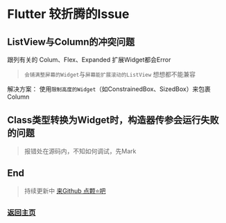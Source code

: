 # Flutter 较折腾的Issue

## ListView与Column的冲突问题

跟列有关的 Colum、Flex、Expanded 扩展Widget都会Error

> `会铺满整屏幕的Widget`与`屏幕能扩展滚动的ListView` 想想都不能兼容

解决方案： 使用`限制高度的Widget`（如ConstrainedBox、SizedBox）来包裹Column

## Class类型转换为Widget时，构造器传参会运行失败的问题

> 报错处在源码内，不知如何调试，先Mark



## End

> 持续更新中 [来Github 点颗⭐吧](https://github.com/zhongmeizhi/Interview-Knowledge-FED)

### [返回主页](/README.md)